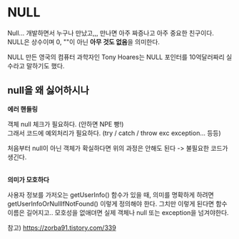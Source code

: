 # NULL

Null... 개발하면서 누구나 만났고,,, 만나면 아주 짜증나고 아주 중요한 친구이다.<br/>
NULL은 상수이며 0, ""이 아닌 **아무 것도 없음**을 의미한다. 

NULL 만든 영국의 컴퓨터 과학자인 Tony Hoares는 NULL 포인터를 10억달러짜리 실수라고 말하기도 했다.


## null을 왜 싫어하시나

**에러 핸들링**

객체 null 체크가 필요하다. (안하면 NPE 빵!)<br/>
그래서 코드에 예외처리가 필요하다. (try / catch / throw exc exception... 등등)

처음부터 null이 아닌 객체가 확실하다면 위의 과정은 안해도 된다 -> 불필요한 코드가 생긴다.
<br/><br>

**의미가 모호하다**

사용자 정보를 가저오는 getUserInfo() 함수가 있을 때, 의미를 명확하게 하려면 getUserInfoOrNullIfNotFound() 이렇게 정의해야 한다. 그치만 이렇게 된다면 함수 이름은 길어지고.. 
모호성을 없애뎌면 실제 객체나 null 또는 exception을 넘겨야한다.





참고) https://zorba91.tistory.com/339
